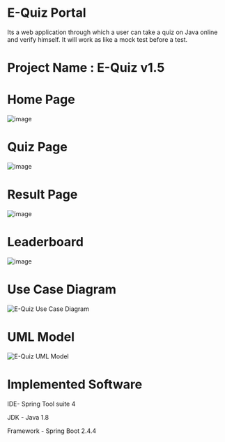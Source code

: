 # E-Quiz Portal


Its a web application through which a  user can take a quiz on Java online and verify himself. It will work as like a mock test before a test.

# Project Name :  E-Quiz v1.5

# Home Page 

![image](https://user-images.githubusercontent.com/60839928/145071555-9330bbdc-8f9f-44a7-a79c-7520ecd413a5.png)


# Quiz Page 

![image](https://user-images.githubusercontent.com/60839928/145071913-4f292846-1034-485b-a367-9ee5f45873ed.png)


# Result Page

![image](https://user-images.githubusercontent.com/60839928/145072004-7c8a117a-85f3-4164-aeaf-d9d30cf53755.png)

# Leaderboard

![image](https://user-images.githubusercontent.com/60839928/145072236-ba5def98-1872-4069-a7dc-a656448be8e9.png)

# Use Case Diagram 

![E-Quiz Use Case Diagram ](https://user-images.githubusercontent.com/63856744/114263563-15bc2600-9a08-11eb-95c1-df844ee7bfe7.png)

# UML Model 

![E-Quiz UML Model](https://user-images.githubusercontent.com/63856744/114263590-4f8d2c80-9a08-11eb-80da-3899ee29ced3.png)

# Implemented Software 
IDE- Spring Tool suite 4 

JDK - Java 1.8

Framework - Spring Boot 2.4.4 

